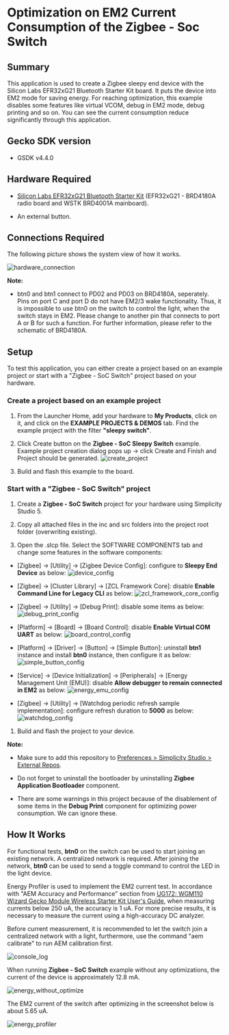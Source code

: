 # Optimization on EM2 Current Consumption of the Zigbee - Soc Switch #

## Summary ##

This application is used to create a Zigbee sleepy end device with the Silicon Labs EFR32xG21 Bluetooth Starter Kit board. It puts the device into EM2 mode for saving energy. For reaching optimization, this example disables some features like virtual VCOM, debug in EM2 mode, debug printing and so on. You can see the current consumption reduce significantly through this application.

## Gecko SDK version ##

- GSDK v4.4.0

## Hardware Required ##

- [Silicon Labs EFR32xG21 Bluetooth Starter Kit](https://www.silabs.com/development-tools/wireless/efr32xg21-bluetooth-starter-kit?tab=overview) (EFR32xG21 - BRD4180A radio board and WSTK BRD4001A mainboard).

- An external button.

## Connections Required ##

The following picture shows the system view of how it works.

![hardware_connection](images/hardware_connection.png)

**Note:**

- btn0 and btn1 connect to PD02 and PD03 on BRD4180A, seperately. Pins on port C and port D do not have EM2/3 wake functionality. Thus, it is impossible to use btn0 on the switch to control the light, when the switch stays in EM2. Please change to another pin that connects to port A or B for such a function. For further information, please refer to the schematic of BRD4180A.

## Setup ##

To test this application, you can either create a project based on an example project or start with a "Zigbee - SoC Switch" project based on your hardware.

### Create a project based on an example project ###

1. From the Launcher Home, add your hardware to **My Products**, click on it, and click on the **EXAMPLE PROJECTS & DEMOS** tab. Find the example project with the filter **"sleepy switch"**.

2. Click Create button on the **Zigbee - SoC Sleepy Switch** example. Example project creation dialog pops up -> click Create and Finish and Project should be generated.
![create_project](images/create_project.png)

3. Build and flash this example to the board.

### Start with a "Zigbee - SoC Switch" project ###

1. Create a **Zigbee - SoC Switch** project for your hardware using Simplicity Studio 5.

2. Copy all attached files in the inc and src folders into the project root folder (overwriting existing).

3. Open the .slcp file. Select the SOFTWARE COMPONENTS tab and change some features in the software components:

- [Zigbee] → [Utility] → [Zigbee Device Config]: configure to **Sleepy End Device** as below:
![device_config](images/device_config.png)

- [Zigbee] → [Cluster Library] → [ZCL Framework Core]: disable **Enable Command Line for Legacy CLI** as below:
![zcl_framework_core_config](images/zcl_framework_core_config.png)

- [Zigbee] → [Utility] → [Debug Print]: disable some items as below:
![debug_print_config](images/debug_print_config.png)

- [Platform] → [Board] → [Board Control]: disable **Enable Virtual COM UART** as below:
![board_control_config](images/board_control_config.png)

- [Platform] → [Driver] → [Button] → [Simple Button]: uninstall **btn1** instance and install **btn0** instance, then configure it as below:
![simple_button_config](images/simple_button_config.png)

- [Service] → [Device Initialization] → [Peripherals] → [Energy Management Unit (EMU)]: disable **Allow debugger to remain connected in EM2** as below:
![energy_emu_config](images/energy_emu_config.png)

- [Zigbee] → [Utility] → [Watchdog periodic refresh sample implementation]: configure refresh duration to **5000** as below:
![watchdog_config](images/watchdog_config.png)

1. Build and flash the project to your device.

**Note:**

- Make sure to add this repository to [Preferences > Simplicity Studio > External Repos](https://docs.silabs.com/simplicity-studio-5-users-guide/latest/ss-5-users-guide-about-the-launcher/welcome-and-device-tabs).

- Do not forget to uninstall the bootloader by uninstalling **Zigbee Application Bootloader** component.

- There are some warnings in this project because of the disablement of some items in the **Debug Print** component for optimizing power consumption. We can ignore these.

## How It Works ##

For functional tests, **btn0** on the switch can be used to start joining an existing network. A centralized network is required. After joining the network, **btn0** can be used to send a toggle command to control the LED in the light device.

Energy Profiler is used to implement the EM2 current test. In accordance with "AEM Accuracy and Performance" section from [UG172: WGM110 Wizard Gecko Module Wireless Starter Kit User's Guide](https://www.silabs.com/documents/public/user-guides/ug172-brd4320a-user-guide.pdf), when measuring currents below 250 uA, the accuracy is 1 uA. For more precise results, it is necessary to measure the current using a high-accuracy DC analyzer.  

Before current measurement, it is recommended to let the switch join a centralized network with a light, furthermore, use the command "aem calibrate" to run AEM calibration first.

![console_log](images/console_log.png)

When running **Zigbee - SoC Switch** example without any optimizations, the current of the device is approximately 12.8 mA.

![energy_without_optimize](images/energy_not_optimize.png)

The EM2 current of the switch after optimizing in the screenshot below is about  5.65 uA.

![energy_profiler](images/energy_profiler.png)
